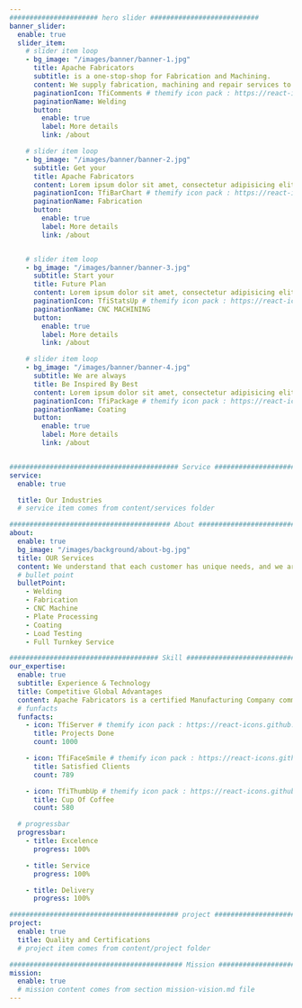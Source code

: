 ```yaml
---
###################### hero slider ###########################
banner_slider:
  enable: true
  slider_item:
    # slider item loop
    - bg_image: "/images/banner/banner-1.jpg"
      title: Apache Fabricators
      subtitle: is a one-stop-shop for Fabrication and Machining.
      content: We supply fabrication, machining and repair services to a wide range of markets, including, onshore, offshore, subsea, petrochemical,industrial, refining, petrochemical, industrial, commercial and more.
      paginationIcon: TfiComments # themify icon pack : https://react-icons.github.io/react-icons/icons/tfi/
      paginationName: Welding
      button:
        enable: true
        label: More details
        link: /about

    # slider item loop
    - bg_image: "/images/banner/banner-2.jpg"
      subtitle: Get your
      title: Apache Fabricators
      content: Lorem ipsum dolor sit amet, consectetur adipisicing elit, sed do eiusmod tempor <br> incididunt ut labore et dolore magna aliqua.
      paginationIcon: TfiBarChart # themify icon pack : https://react-icons.github.io/react-icons/icons/tfi/
      paginationName: Fabrication
      button:
        enable: true
        label: More details
        link: /about


    # slider item loop
    - bg_image: "/images/banner/banner-3.jpg"
      subtitle: Start your
      title: Future Plan
      content: Lorem ipsum dolor sit amet, consectetur adipisicing elit, sed do eiusmod tempor <br> incididunt ut labore et dolore magna aliqua.
      paginationIcon: TfiStatsUp # themify icon pack : https://react-icons.github.io/react-icons/icons/tfi/
      paginationName: CNC MACHINING
      button:
        enable: true
        label: More details
        link: /about

    # slider item loop
    - bg_image: "/images/banner/banner-4.jpg"
      subtitle: We are always
      title: Be Inspired By Best
      content: Lorem ipsum dolor sit amet, consectetur adipisicing elit, sed do eiusmod tempor <br> incididunt ut labore et dolore magna aliqua.
      paginationIcon: TfiPackage # themify icon pack : https://react-icons.github.io/react-icons/icons/tfi/
      paginationName: Coating
      button:
        enable: true
        label: More details
        link: /about


########################################## Service ####################################
service:
  enable: true

  title: Our Industries
  # service item comes from content/services folder

######################################## About #########################################
about:
  enable: true
  bg_image: "/images/background/about-bg.jpg"
  title: OUR Services
  content: We understand that each customer has unique needs, and we are committed to providing every customer with the specific services they require why deal with all the hassles of different vendors when you can rest assured that when your part leaves apache Fabricators, it will be nothing less than perfect. Apache Fabricators has no limitations when it comes to fabrication. If it needs to be made of steel, we can fabricate it.
  # bullet point
  bulletPoint:
    - Welding
    - Fabrication
    - CNC Machine
    - Plate Processing
    - Coating
    - Load Testing
    - Full Turnkey Service

##################################### Skill ##############################################
our_expertise:
  enable: true
  subtitle: Experience & Technology
  title: Competitive Global Advantages
  content: Apache Fabricators is a certified Manufacturing Company committed to meeting and exceeding customer’s requirements. We have reviewed the problems that cause delays and instituted procedures to ensure that your parts reach you on time we pledge to quote your parts at a fair price, and to offer suggestions for reducing cost whenever possible.
  # funfacts
  funfacts:
    - icon: TfiServer # themify icon pack : https://react-icons.github.io/react-icons/icons/tfi/
      title: Projects Done
      count: 1000

    - icon: TfiFaceSmile # themify icon pack : https://react-icons.github.io/react-icons/icons/tfi/
      title: Satisfied Clients
      count: 789

    - icon: TfiThumbUp # themify icon pack : https://react-icons.github.io/react-icons/icons/tfi/
      title: Cup Of Coffee
      count: 580

  # progressbar
  progressbar:
    - title: Excelence
      progress: 100%

    - title: Service
      progress: 100%

    - title: Delivery
      progress: 100%

########################################## project ####################################
project:
  enable: true
  title: Quality and Certifications
  # project item comes from content/project folder

########################################### Mission ###################################
mission:
  enable: true
  # mission content comes from section mission-vision.md file
---
```

